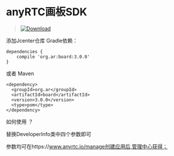 

# anyRTC画板SDK




>[ ![Download](https://api.bintray.com/packages/dyncanyrtc/ar_dev/board/images/download.svg) ](https://bintray.com/dyncanyrtc/ar_dev/board/_latestVersion)

添加Jcenter仓库 Gradle依赖：

```
dependencies {
    compile 'org.ar:board:3.0.0'
}
```

或者 Maven
```
<dependency>
  <groupId>org.ar</groupId>
  <artifactId>board</artifactId>
  <version>3.0.0</version>
  <type>pom</type>
</dependency>
```

如何使用 ？

替换DeveloperInfo类中四个参数即可

参数均可在https://www.anyrtc.io/manage创建应用后,管理中心获得；